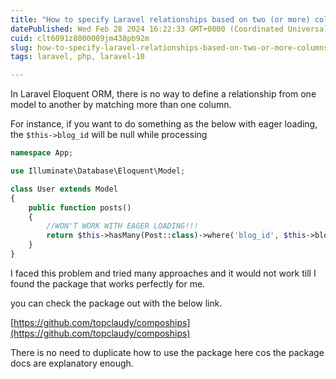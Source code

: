 ```yaml
---
title: "How to specify Laravel relationships based on two (or more) columns (composite keys)"
datePublished: Wed Feb 28 2024 16:22:33 GMT+0000 (Coordinated Universal Time)
cuid: clt6091z8000009jm438pb92m
slug: how-to-specify-laravel-relationships-based-on-two-or-more-columns-composite-keys
tags: laravel, php, laravel-10

---
```


In Laravel Eloquent ORM, there is no way to define a relationship from one model to another by matching more than one column.

For instance, if you want to do something as the below with eager loading, the `$this->blog_id` will be null while processing

```php
namespace App;

use Illuminate\Database\Eloquent\Model;

class User extends Model
{
    public function posts()
    {
        //WON'T WORK WITH EAGER LOADING!!!
        return $this->hasMany(Post::class)->where('blog_id', $this->blog_id);
    }
}
```

I faced this problem and tried many approaches and it would not work till I found the package that works perfectly for me.

you can check the package out with the below link.

[https://github.com/topclaudy/compoships](https://github.com/topclaudy/compoships)

There is no need to duplicate how to use the package here cos the package docs are explanatory enough.